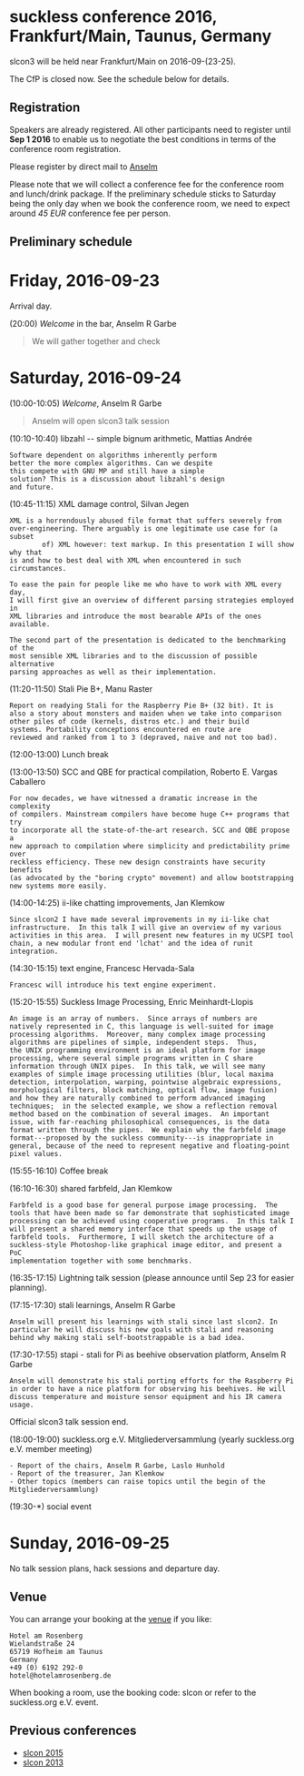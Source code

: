 suckless conference 2016, Frankfurt/Main, Taunus, Germany
=========================================================

slcon3 will be held near Frankfurt/Main on 2016-09-(23-25).

The CfP is closed now. See the schedule below for details.

Registration
------------

Speakers are already registered. All other participants need to register until
**Sep 1 2016** to enable us to negotiate the best conditions in terms of the
conference room registration.

Please register by direct mail to [Anselm](mailto:anselm@garbe.us)

Please note that we will collect a conference fee for the conference room and
lunch/drink package. If the preliminary schedule sticks to Saturday being the
only day when we book the conference room, we need to expect around *45 EUR*
conference fee per person.

Preliminary schedule
--------------------

Friday, 2016-09-23
==================

Arrival day.

(20:00) *Welcome* in the bar, Anselm R Garbe

> We will gather together and check

Saturday, 2016-09-24
====================

(10:00-10:05) *Welcome*, Anselm R Garbe

> Anselm will open slcon3 talk session

(10:10-10:40) libzahl -- simple bignum arithmetic, Mattias Andrée

	Software dependent on algorithms inherently perform
	better the more complex algorithms. Can we despite
	this compete with GNU MP and still have a simple
	solution? This is a discussion about libzahl's design
	and future.

(10:45-11:15) XML damage control, Silvan Jegen

	XML is a horrendously abused file format that suffers severely from
	over-engineering. There arguably is one legitimate use case for (a subset
			of) XML however: text markup. In this presentation I will show why that
	is and how to best deal with XML when encountered in such circumstances.

	To ease the pain for people like me who have to work with XML every day,
	I will first give an overview of different parsing strategies employed in
	XML libraries and introduce the most bearable APIs of the ones available.

	The second part of the presentation is dedicated to the benchmarking of the
	most sensible XML libraries and to the discussion of possible alternative
	parsing approaches as well as their implementation.

(11:20-11:50) Stali Pie B+, Manu Raster

	Report on readying Stali for the Raspberry Pie B+ (32 bit). It is
	also a story about monsters and maiden when we take into comparison
	other piles of code (kernels, distros etc.) and their build
	systems. Portability conceptions encountered en route are
	reviewed and ranked from 1 to 3 (depraved, naive and not too bad).

(12:00-13:00) Lunch break

(13:00-13:50) SCC and QBE for practical compilation, Roberto E. Vargas Caballero

	For now decades, we have witnessed a dramatic increase in the complexity
	of compilers. Mainstream compilers have become huge C++ programs that try
	to incorporate all the state-of-the-art research. SCC and QBE propose a
	new approach to compilation where simplicity and predictability prime over
	reckless efficiency. These new design constraints have security benefits
	(as advocated by the "boring crypto" movement) and allow bootstrapping
	new systems more easily.

(14:00-14:25)  ii-like chatting improvements, Jan Klemkow

	Since slcon2 I have made several improvements in my ii-like chat
	infrastructure.  In this talk I will give an overview of my various
	activities in this area.  I will present new features in my UCSPI tool
	chain, a new modular front end 'lchat' and the idea of runit integration.

(14:30-15:15) text engine, Francesc Hervada-Sala

	Francesc will introduce his text engine experiment.

(15:20-15:55) Suckless Image Processing,  Enric Meinhardt-Llopis

	An image is an array of numbers.  Since arrays of numbers are
	natively represented in C, this language is well-suited for image
	processing algorithms.  Moreover, many complex image processing
	algorithms are pipelines of simple, independent steps.  Thus,
	the UNIX programming environment is an ideal platform for image
	processing, where several simple programs written in C share
	information through UNIX pipes.  In this talk, we will see many
	examples of simple image processing utilities (blur, local maxima
	detection, interpolation, warping, pointwise algebraic expressions,
	morphological filters, block matching, optical flow, image fusion)
	and how they are naturally combined to perform advanced imaging
	techniques;  in the selected example, we show a reflection removal
	method based on the combination of several images.  An important
	issue, with far-reaching philosophical consequences, is the data
	format written through the pipes.  We explain why the farbfeld image
	format---proposed by the suckless community---is inappropriate in
	general, because of the need to represent negative and floating-point
	pixel values.

(15:55-16:10) Coffee break

(16:10-16:30) shared farbfeld, Jan Klemkow

	Farbfeld is a good base for general purpose image processing.  The
	tools that have been made so far demonstrate that sophisticated image
	processing can be achieved using cooperative programs.  In this talk I
	will present a shared memory interface that speeds up the usage of
	farbfeld tools.  Furthermore, I will sketch the architecture of a
	suckless-style Photoshop-like graphical image editor, and present a PoC
	implementation together with some benchmarks.

(16:35-17:15) Lightning talk session (please announce until Sep 23 for easier planning).

(17:15-17:30) stali learnings, Anselm R Garbe

	Anselm will present his learnings with stali since last slcon2. In
	particular he will discuss his new goals with stali and reasoning
	behind why making stali self-bootstrappable is a bad idea.

(17:30-17:55) stapi - stali for Pi as beehive observation platform, Anselm R Garbe

	Anselm will demonstrate his stali porting efforts for the Raspberry Pi
	in order to have a nice platform for observing his beehives. He will
	discuss temperature and moisture sensor equipment and his IR camera
	usage.

Official slcon3 talk session end.

(18:00-19:00) suckless.org e.V. Mitgliederversammlung (yearly suckless.org e.V. member meeting)

	- Report of the chairs, Anselm R Garbe, Laslo Hunhold
	- Report of the treasurer, Jan Klemkow
	- Other topics (members can raise topics until the begin of the Mitgliederversammlung)

(19:30-*) social event

Sunday, 2016-09-25
==================

No talk session plans, hack sessions and departure day.

Venue
-----
You can arrange your booking at the [venue](http://www.hotelamrosenberg.de) if you like:

	Hotel am Rosenberg
	Wielandstraße 24
	65719 Hofheim am Taunus
	Germany
	+49 (0) 6192 292-0
	hotel@hotelamrosenberg.de

When booking a room, use the booking code: slcon or refer to the suckless.org e.V. event.

Previous conferences
--------------------
* [slcon 2015](http://suckless.org/conference/2015)
* [slcon 2013](http://suckless.org/conference/2013)
